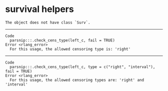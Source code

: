 # survival helpers

    The object does not have class `Surv`.

---

    Code
      parsnip:::.check_cens_type(left_c, fail = TRUE)
    Error <rlang_error>
      For this usage, the allowed censoring type is: 'right'

---

    Code
      parsnip:::.check_cens_type(left_c, type = c("right", "interval"), fail = TRUE)
    Error <rlang_error>
      For this usage, the allowed censoring types are: 'right' and 'interval'

